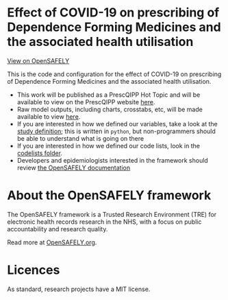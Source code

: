 # Effect of COVID-19 on prescribing of Dependence Forming Medicines and the associated health utilisation

[View on OpenSAFELY](https://jobs.opensafely.org/prescqipp/effect-of-covid-19-on-prescribing-of-dependence-forming-medicines-and-the-associated-health-utilisation/)

This is the code and configuration for the effect of COVID-19 on prescribing of Dependence Forming Medicines and the associated health utilisation.

* This work will be published as a PrescQIPP Hot Topic and will be available to view on the PrescQIPP website [here](https://www.prescqipp.info).
* Raw model outputs, including charts, crosstabs, etc, will be made available to view [here](https://jobs.opensafely.org/prescqipp/effect-of-covid-19-on-prescribing-of-dependence-forming-medicines-and-the-associated-health-utilisation//).
* If you are interested in how we defined our variables, take a look at the [study definition](analysis/study_definition.py); this is written in `python`, but non-programmers should be able to understand what is going on there
* If you are interested in how we defined our code lists, look in the [codelists folder](./codelists/).
* Developers and epidemiologists interested in the framework should review [the OpenSAFELY documentation](https://docs.opensafely.org)

# About the OpenSAFELY framework

The OpenSAFELY framework is a Trusted Research Environment (TRE) for electronic
health records research in the NHS, with a focus on public accountability and
research quality.

Read more at [OpenSAFELY.org](https://opensafely.org).

# Licences
As standard, research projects have a MIT license. 
